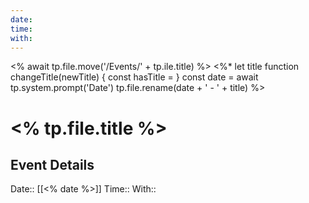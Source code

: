```yaml
---
date: 
time: 
with: 
---
```

<% await tp.file.move('/Events/' + tp.ile.title) %>
<%*
let title
function changeTitle(newTitle) {
	const hasTitle = 
}
const date = await tp.system.prompt('Date')
tp.file.rename(date + ' - ' + title)
%>
# <% tp.file.title %>
## Event Details

Date:: [[<% date %>]]
Time:: 
With:: 